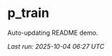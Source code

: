 # p_train

Auto-updating README demo.

<!--START_SECTION:status-->
_Last run: 2025-10-04 06:27 UTC_
<!--END_SECTION:status-->





























































































































































































































































































































































































































































































































































































































































































































































































































































































































































































































































